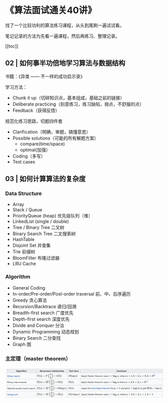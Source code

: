 # 《算法面试通关40讲》

找了一个比较功利的算法练习课程，从头到尾刷一遍试试看。

笔记记录的方法为先看一遍课程，然后再练习、整理记录。

[[toc]]

## 02 | 如何事半功倍地学习算法与数据结构

书籍：《异类 —— 不一样的成功启示录》

学习方法：

* Chunk it up（切碎知识点，基本组成，基础之前的链接）
* Deliberate practicing（刻意练习，练习缺陷，弱点，不舒服的点）
* Feedback（获得反馈）

规范化练习思路，切题四件套

* Clarification（明确，审题，搞懂意思）
* Possible solutions（可能的所有解题方案）
  * compare(time/space)
  * optimal(加强）
* Coding（多写）
* Test cases

## 03 | 如何计算算法的复杂度

### Data Structure

* Array
* Stack / Queue
* PriorityQueue (heap) 优先级队列（堆）
* LinkedList (single / double)
* Tree / Binary Tree 二叉树
* Binary Search Tree 二叉搜索树
* HashTable
* Disjoint Set 并查集
* Trie 前缀树
* BloomFilter 布隆过滤器
* LRU Cache

### Algorithm

* General Coding
* In-order/Pre-order/Post-order traversal 前、中、后序遍历
* Greedy 贪心算法
* Recursion/Backtrace 递归/回溯
* Breadth-first search 广度优先
* Depth-first search 深度优先
* Divide and Conquer 分治
* Dynamic Programming 动态规划
* Binary Search 二分查找
* Graph 图

### 主定理（master theorem）

![master_theorem.png](../_posts/img/master_theorem.png)
